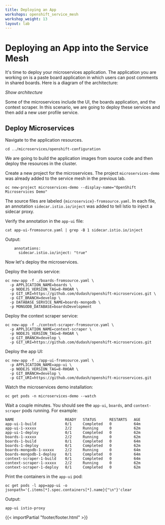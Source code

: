 ```yaml
---
title: Deploying an App
workshops: openshift_service_mesh
workshop_weight: 13
layout: lab
---
```


# Deploying an App into the Service Mesh

It's time to deploy your microservices application.  The application you are working on is a paste board application in which users can post comments in shared boards.  Here is a diagram of the architecture:

*Show architecture*

Some of the microservices include the UI, the boards application, and the context scraper.  In this scenario, we are going to deploy these services and then add a new user profile service.


## Deploy Microservices

Navigate to the application resources.

``
cd ../microservices/openshift-configuration
``

We are going to build the application images from source code and then deploy the resources in the cluster.

Create a new project for the microservices.  The project `microservices-demo` was already added to the service mesh in the previous lab.

```
oc new-project microservices-demo --display-name="OpenShift Microservices Demo"
```

The source files are labeled `{microservice}-fromsource.yaml`.  In each file, an annotation `sidecar.istio.io/inject` was added to tell Istio to inject a sidecar proxy.

Verify the annotation in the `app-ui` file:
```
cat app-ui-fromsource.yaml | grep -B 1 sidecar.istio.io/inject
```

Output:
```
	annotations:
	  sidecar.istio.io/inject: "true"
```

Now let's deploy the microservices.

Deploy the boards service:
```
oc new-app -f ./boards-fromsource.yaml \
  -p APPLICATION_NAME=boards \
  -p NODEJS_VERSION_TAG=8-RHOAR \
  -p GIT_URI=https://github.com/dudash/openshift-microservices.git \
  -p GIT_BRANCH=develop \
  -p DATABASE_SERVICE_NAME=boards-mongodb \
  -p MONGODB_DATABASE=boardsDevelopment
```

Deploy the context scraper service:
```
oc new-app -f ./context-scraper-fromsource.yaml \
  -p APPLICATION_NAME=context-scraper \
  -p NODEJS_VERSION_TAG=8-RHOAR \
  -p GIT_BRANCH=develop \
  -p GIT_URI=https://github.com/dudash/openshift-microservices.git
```

Deploy the app UI:
```
oc new-app -f ./app-ui-fromsource.yaml \
  -p APPLICATION_NAME=app-ui \
  -p NODEJS_VERSION_TAG=8-RHOAR \
  -p GIT_BRANCH=develop \
  -p GIT_URI=https://github.com/dudash/openshift-microservices.git
```

Watch the microservices demo installation:

```
oc get pods -n microservices-demo --watch
```

Wait a couple minutes.  You should see the `app-ui`, `boards`, and `context-scraper` pods running.  For example:

```
NAME                       READY   STATUS      RESTARTS   AGE
app-ui-1-build             0/1     Completed   0          64m
app-ui-1-xxxxx             2/2     Running     0          62m
app-ui-1-deploy            0/1     Completed   0          62m
boards-1-xxxxx             2/2     Running     0          62m
boards-1-build             0/1     Completed   0          64m
boards-1-deploy            0/1     Completed   0          62m
boards-mongodb-1-xxxxx     2/2     Running     0          64m
boards-mongodb-1-deploy    0/1     Completed   0          64m
context-scraper-1-build    0/1     Completed   0          64m
context-scraper-1-xxxxx    2/2     Running     0          62m
context-scraper-1-deploy   0/1     Completed   0          62m
```

Print the containers in the `app-ui` pod:

```
oc get pods -l app=app-ui -o jsonpath='{.items[*].spec.containers[*].name}{"\n"}'clear
```

Output:
```
app-ui istio-proxy
```






{{< importPartial "footer/footer.html" >}}